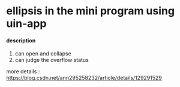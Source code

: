 # ellipsis in the mini program using uin-app

#### description
1. can open and collapse
2. can judge the overflow status

more details : https://blog.csdn.net/ann295258232/article/details/129291529
